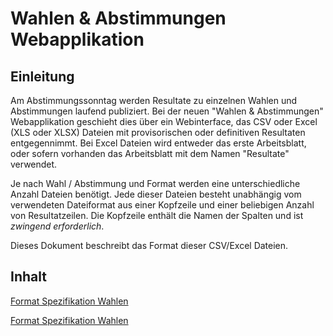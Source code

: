 # Wahlen & Abstimmungen Webapplikation

## Einleitung

Am Abstimmungssonntag werden Resultate zu einzelnen Wahlen und Abstimmungen laufend publiziert. Bei der neuen "Wahlen & Abstimmungen" Webapplikation geschieht dies über ein Webinterface, das CSV oder Excel (XLS oder XLSX) Dateien mit provisorischen oder definitiven Resultaten entgegennimmt. Bei Excel Dateien wird entweder das erste Arbeitsblatt, oder sofern vorhanden das Arbeitsblatt mit dem Namen "Resultate" verwendet.

Je nach Wahl / Abstimmung und Format werden eine unterschiedliche Anzahl Dateien benötigt. Jede dieser Dateien besteht unabhängig vom verwendeten Dateiformat aus einer Kopfzeile und einer beliebigen Anzahl von Resultatzeilen. Die Kopfzeile enthält die Namen der Spalten und ist *zwingend erforderlich*.

Dieses Dokument beschreibt das Format dieser CSV/Excel Dateien.

## Inhalt

[Format Spezifikation Wahlen](formatbeschreibung_wahlen.md)

[Format Spezifikation Wahlen](formatbeschreibung_abstimmungen.md)
